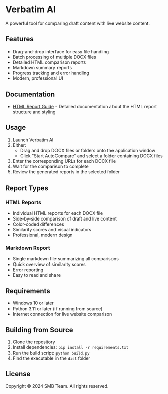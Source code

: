 # Verbatim AI

A powerful tool for comparing draft content with live website content.

## Features

- Drag-and-drop interface for easy file handling
- Batch processing of multiple DOCX files
- Detailed HTML comparison reports
- Markdown summary reports
- Progress tracking and error handling
- Modern, professional UI

## Documentation

- [HTML Report Guide](docs/html_report_guide.md) - Detailed documentation about the HTML report structure and styling

## Usage

1. Launch Verbatim AI
2. Either:
   - Drag and drop DOCX files or folders onto the application window
   - Click "Start AutoCompare" and select a folder containing DOCX files
3. Enter the corresponding URLs for each DOCX file
4. Wait for the comparison to complete
5. Review the generated reports in the selected folder

## Report Types

### HTML Reports
- Individual HTML reports for each DOCX file
- Side-by-side comparison of draft and live content
- Color-coded differences
- Similarity scores and visual indicators
- Professional, modern design

### Markdown Report
- Single markdown file summarizing all comparisons
- Quick overview of similarity scores
- Error reporting
- Easy to read and share

## Requirements

- Windows 10 or later
- Python 3.11 or later (if running from source)
- Internet connection for live website comparison

## Building from Source

1. Clone the repository
2. Install dependencies: `pip install -r requirements.txt`
3. Run the build script: `python build.py`
4. Find the executable in the `dist` folder

## License

Copyright © 2024 SMB Team. All rights reserved.